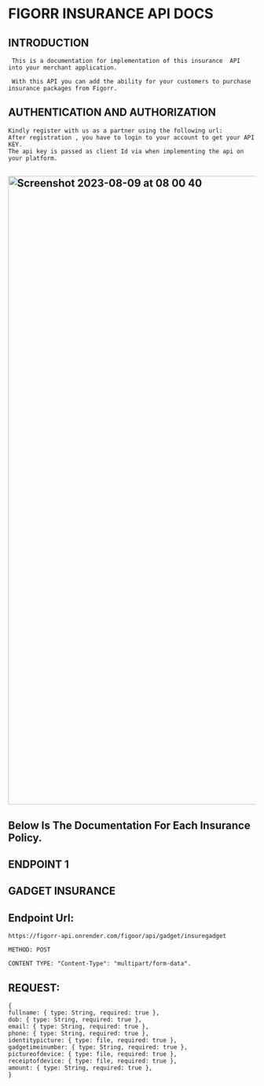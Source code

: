 # FIGORR INSURANCE API DOCS 


## INTRODUCTION


     This is a documentation for implementation of this insurance  API into your merchant application.

     With this API you can add the ability for your customers to purchase insurance packages from Figorr.

## AUTHENTICATION AND AUTHORIZATION

    Kindly register with us as a partner using the following url:
    After registration , you have to login to your account to get your API KEY.
    The api key is passed as client Id via when implementing the api on your platform.

## <img width="1277" alt="Screenshot 2023-08-09 at 08 00 40" src="https://github.com/slyman1234/figorrapidocs/assets/103638220/d9d17975-d826-4c30-ba85-c2f7e2623185">

## Below Is The  Documentation For Each Insurance Policy.

## ENDPOINT 1  
## GADGET INSURANCE

## Endpoint Url: 
     
    https://figorr-api.onrender.com/figoor/api/gadget/insuregadget

    METHOD: POST

    CONTENT TYPE: "Content-Type": "multipart/form-data".

## REQUEST:

    {
    fullname: { type: String, required: true },
    dob: { type: String, required: true },
    email: { type: String, required: true },
    phone: { type: String, required: true },
    identitypicture: { type: file, required: true },
    gadgetimeinumber: { type: String, required: true },
    pictureofdevice: { type: file, required: true },
    receiptofdevice: { type: file, required: true },
    amount: { type: String, required: true },
    }

